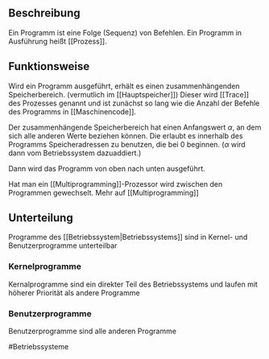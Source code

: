 ## Beschreibung
Ein Programm ist eine Folge (Sequenz) von Befehlen. Ein Programm in Ausführung heißt [[Prozess]].

## Funktionsweise
Wird ein Programm ausgeführt, erhält es einen zusammenhängenden Speicherbereich. (vermutlich im [[Hauptspeicher]])
Dieser wird [[Trace]] des Prozesses genannt und ist zunächst so lang wie die Anzahl der Befehle des Programms in [[Maschinencode]].

Der zusammenhängende Speicherbereich hat einen Anfangswert $\alpha$, an dem sich alle anderen Werte beziehen können.
Die erlaubt es innerhalb des Programms Speicheradressen zu benutzen, die bei 0 beginnen. ($\alpha$ wird dann vom Betriebssystem dazuaddiert.)

Dann wird das Programm von oben nach unten ausgeführt.

Hat man ein [[Multiprogramming]]-Prozessor wird zwischen den Programmen gewechselt. Mehr auf [[Multiprogramming]]

## Unterteilung
Programme des [[Betriebssystem|Betriebssystems]] sind in Kernel- und Benutzerprogramme unterteilbar

### Kernelprogramme
Kernalprogramme sind ein direkter Teil des Betriebssystems und laufen mit höherer Priorität als andere Programme

### Benutzerprogramme
Benutzerprogramme sind alle anderen Programme



#Betriebssysteme